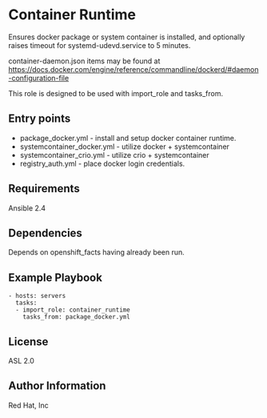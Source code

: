 Container Runtime
=========

Ensures docker package or system container is installed, and optionally raises timeout for systemd-udevd.service to 5 minutes.

container-daemon.json items may be found at https://docs.docker.com/engine/reference/commandline/dockerd/#daemon-configuration-file

This role is designed to be used with import_role and tasks_from.

Entry points
------------
* package_docker.yml - install and setup docker container runtime.
* systemcontainer_docker.yml - utilize docker + systemcontainer
* systemcontainer_crio.yml - utilize crio + systemcontainer
* registry_auth.yml - place docker login credentials.

Requirements
------------

Ansible 2.4


Dependencies
------------

Depends on openshift_facts having already been run.

Example Playbook
----------------

    - hosts: servers
      tasks:
      - import_role: container_runtime
        tasks_from: package_docker.yml

License
-------

ASL 2.0

Author Information
------------------

Red Hat, Inc
